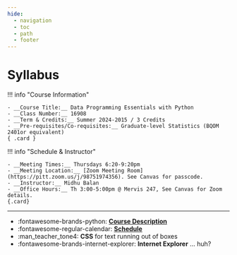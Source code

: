 ```yaml
---
hide:
  - navigation
  - toc
  - path
  - footer
---
```


# Syllabus

<div class="grid" markdown>

!!! info "Course Information"

    - __Course Title:__ Data Programming Essentials with Python
    - __Class Number:__ 16908
    - __Term & Credits:__ Summer 2024-2015 / 3 Credits
    - __Pre-requisites/Co-requisites:__ Graduate-level Statistics (BQOM 2401or equivalent)
    { .card }

!!! info "Schedule & Instructor"  

    - __Meeting Times:__ Thursdays 6:20-9:20pm 
    - __Meeting Location:__ [Zoom Meeting Room](https://pitt.zoom.us/j/98751974356). See Canvas for passcode.
    - __Instructor:__ Midhu Balan
    - __Office Hours:__ Th 3:00-5:00pm @ Mervis 247, See Canvas for Zoom details.
    {.card}

</div>

--- 


<div class="grid cards" markdown>

- :fontawesome-brands-python: [__Course Description__](course-description)
- :fontawesome-regular-calendar: [__Schedule__](schedule)
- :man_teacher_tone4: __CSS__ for text running out of boxes
- :fontawesome-brands-internet-explorer: __Internet Explorer__ ... huh?

</div>